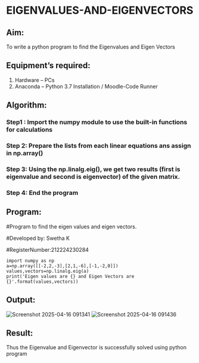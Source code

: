 # EIGENVALUES-AND-EIGENVECTORS
## Aim:
To write a python program to find the Eigenvalues and Eigen Vectors
## Equipment’s required:
1. 	Hardware – PCs
2. 	Anaconda – Python 3.7 Installation / Moodle-Code Runner
## Algorithm:
### Step1 : Import the numpy module to use the built-in functions for calculations
### Step 2: Prepare the lists from each linear equations ans assign in np.array()
### Step 3: Using the np.linalg.eig(),  we get two results (first is eigenvalue and second is eigenvector) of the given matrix.
### Step 4: End the program

## Program:

#Program to find the eigen values and eigen vectors.

#Developed by: Swetha K

#RegisterNumber:212224230284
```
import numpy as np
a=np.array([[-2,2,-3],[2,1,-6],[-1,-2,0]])
values,vectors=np.linalg.eig(a)
print('Eigen values are {} and Eigen Vectors are {}'.format(values,vectors))
```

## Output:

![Screenshot 2025-04-16 091341](https://github.com/user-attachments/assets/259e7cfd-8c4d-4c8a-9ba2-3a9beb9dbd0c)
![Screenshot 2025-04-16 091436](https://github.com/user-attachments/assets/2bae0909-45c6-480c-a131-dab1da4707b3)


## Result:
Thus the Eigenvalue and Eigenvector is successfully solved using python program
